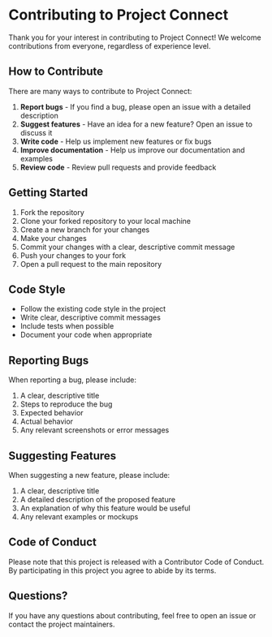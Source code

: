 # Contributing to Project Connect

Thank you for your interest in contributing to Project Connect! We welcome contributions from everyone, regardless of experience level.

## How to Contribute

There are many ways to contribute to Project Connect:

1. **Report bugs** - If you find a bug, please open an issue with a detailed description
2. **Suggest features** - Have an idea for a new feature? Open an issue to discuss it
3. **Write code** - Help us implement new features or fix bugs
4. **Improve documentation** - Help us improve our documentation and examples
5. **Review code** - Review pull requests and provide feedback

## Getting Started

1. Fork the repository
2. Clone your forked repository to your local machine
3. Create a new branch for your changes
4. Make your changes
5. Commit your changes with a clear, descriptive commit message
6. Push your changes to your fork
7. Open a pull request to the main repository

## Code Style

- Follow the existing code style in the project
- Write clear, descriptive commit messages
- Include tests when possible
- Document your code when appropriate

## Reporting Bugs

When reporting a bug, please include:

1. A clear, descriptive title
2. Steps to reproduce the bug
3. Expected behavior
4. Actual behavior
5. Any relevant screenshots or error messages

## Suggesting Features

When suggesting a new feature, please include:

1. A clear, descriptive title
2. A detailed description of the proposed feature
3. An explanation of why this feature would be useful
4. Any relevant examples or mockups

## Code of Conduct

Please note that this project is released with a Contributor Code of Conduct. By participating in this project you agree to abide by its terms.

## Questions?

If you have any questions about contributing, feel free to open an issue or contact the project maintainers.